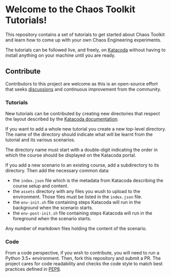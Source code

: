# Welcome to the Chaos Toolkit Tutorials!

This repository contains a set of tutorials to get started about Chaos Toolkit
and learn how to come up with your own Chaos Engineering experiments.

The tutorials can be followed live, and freely, on [Katacoda][katacoda] without
having to install anything on your machine until you are ready.

[katacoda]: https://www.katacoda.com/chaostoolkit/

## Contribute

Contributors to this project are welcome as this is an open-source effort that
seeks [discussions][join] and continuous improvement from the community.

[join]: https://join.chaostoolkit.org/

### Tutorials

New tutorials can be contributed by creating new directories that
respect the layout described by the [Katacoda documentation][katadoc].

[katadoc]: https://www.katacoda.com/docs

If you want to add a whole new tutorial you create a new top-level directory.
The name of the directory should indicate what will be learnt from the tutorial and its various scenarios.

The directory name must start with a double-digit indicating the order in which
the course should be displayed on the Katacoda portal.

If you add a new scenario to an existing course, add a subdirectory to its
directory. Then add the necessary common data:

- the `index.json` file which is the metadata from Katacoda describing the
  course setup and content.
- the `assets` directory with any files you wush to upload to the environment.
  Those files must be listed in the `index.json` file.
- the `env-init.sh` file containing steps Katacoda will run in the background
  when the scenario starts.
- the `env-post-init.sh` file containing steps Katacoda will run in the
  foreground when the scenario starts.

Any number of markdown files holding the content of the scenario.

### Code

From a code perspective, if you wish to contribute, you will need to run a 
Python 3.5+ environment. Then, fork this repository and submit a PR. The
project cares for code readability and checks the code style to match best
practices defined in [PEP8][pep8].

[pep8]: https://pycodestyle.readthedocs.io/en/latest/
